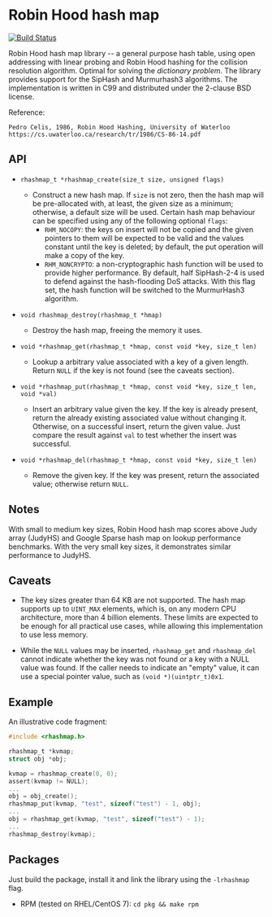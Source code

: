 # Robin Hood hash map

[![Build Status](https://travis-ci.org/rmind/rhashmap.svg?branch=master)](https://travis-ci.org/rmind/rhashmap)

Robin Hood hash map library -- a general purpose hash table, using open
addressing with linear probing and Robin Hood hashing for the collision
resolution algorithm.  Optimal for solving the _dictionary problem_.
The library provides support for the SipHash and Murmurhash3 algorithms.
The implementation is written in C99 and distributed under the 2-clause
BSD license.

Reference:

	Pedro Celis, 1986, Robin Hood Hashing, University of Waterloo
	https://cs.uwaterloo.ca/research/tr/1986/CS-86-14.pdf

## API

* `rhashmap_t *rhashmap_create(size_t size, unsigned flags)`
  * Construct a new hash map.  If `size` is not zero, then the hash map
  will be pre-allocated with, at least, the given size as a minimum;
  otherwise, a default size will be used.  Certain hash map behaviour can
  be specified using any of the following optional `flags`:
    * `RHM_NOCOPY`: the keys on insert will not be copied and the given
    pointers to them will be expected to be valid and the values constant
    until the key is deleted; by default, the put operation will make a
    copy of the key.
    * `RHM_NONCRYPTO`: a non-cryptographic hash function will be used to
    provide higher performance.  By default, half SipHash-2-4 is used to
    defend against the hash-flooding DoS attacks.  With this flag set,
    the hash function will be switched to the MurmurHash3 algorithm.

* `void rhashmap_destroy(rhashmap_t *hmap)`
  * Destroy the hash map, freeing the memory it uses.

* `void *rhashmap_get(rhashmap_t *hmap, const void *key, size_t len)`
  * Lookup a arbitrary value associated with a key of a given length.
  Return `NULL` if the key is not found (see the caveats section). 

* `void *rhashmap_put(rhashmap_t *hmap, const void *key, size_t len, void *val)`
  * Insert an arbitrary value given the key.  If the key is already present,
  return the already existing associated value without changing it.
  Otherwise, on a successful insert, return the given value.  Just compare
  the result against `val` to test whether the insert was successful.

* `void *rhashmap_del(rhashmap_t *hmap, const void *key, size_t len)`
  * Remove the given key.  If the key was present, return the associated
  value; otherwise return `NULL`.

## Notes

With small to medium key sizes, Robin Hood hash map scores above Judy
array (JudyHS) and Google Sparse hash map on lookup performance benchmarks.
With the very small key sizes, it demonstrates similar performance to JudyHS.

## Caveats

* The key sizes greater than 64 KB are not supported.  The hash map supports
up to `UINT_MAX` elements, which is, on any modern CPU architecture, more than
4 billion elements.  These limits are expected to be enough for all practical
use cases, while allowing this implementation to use less memory.

* While the `NULL` values may be inserted, `rhashmap_get` and `rhashmap_del`
cannot indicate whether the key was not found or a key with a NULL value
was found.  If the caller needs to indicate an "empty" value, it can use a
special pointer value, such as `(void *)(uintptr_t)0x1`.

## Example

An illustrative code fragment:
```c
#include <rhashmap.h>

rhashmap_t *kvmap;
struct obj *obj;

kvmap = rhashmap_create(0, 0);
assert(kvmap != NULL);
...
obj = obj_create();
rhashmap_put(kvmap, "test", sizeof("test") - 1, obj);
...
obj = rhashmap_get(kvmap, "test", sizeof("test") - 1);
...
rhashmap_destroy(kvmap);
```

## Packages

Just build the package, install it and link the library using the
`-lrhashmap` flag.
* RPM (tested on RHEL/CentOS 7): `cd pkg && make rpm`

